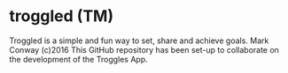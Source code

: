 # troggled (TM)
Troggled is a simple and fun way to set, share and achieve goals.
Mark Conway (c)2016
This GitHub repository has been set-up to collaborate on the development of the Troggles App.
